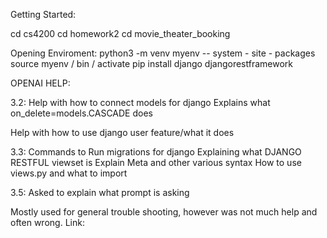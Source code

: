 














Getting Started:

cd cs4200
cd homework2
cd movie_theater_booking

Opening Enviroment:
python3 -m venv myenv -- system - site - packages
source myenv / bin / activate
pip install django djangorestframework




OPENAI HELP:

3.2: 
Help with how to connect models for django
    Explains what on_delete=models.CASCADE does

Help with how to use django user feature/what it does

3.3: 
Commands to Run migrations for django
Explaining what DJANGO RESTFUL viewset is
    Explain Meta and other various syntax
    How to use views.py and what to import

3.5:
Asked to explain what prompt is asking

Mostly used for general trouble shooting, however was not much help and often wrong.
Link: 